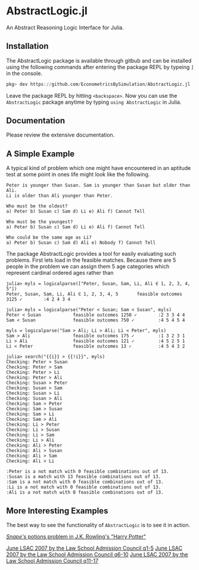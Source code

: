 # AbstractLogic.jl
An Abstract Reasoning Logic Interface for Julia.

## Installation

The AbstractLogic package is available through gitbub and can be installed using the following commands after entering the package REPL by typeing `]` in the console.
```julia
pkg> dev https://github.com/EconometricsBySimulation/AbstractLogic.jl
```

Leave the package REPL by hitting `<backspace>`. Now you can use the `AbstractLogic` package anytime by typing `using AbstractLogic` in Julia.

## Documentation
Please review the extensive documentation.

## A Simple Example

A typical kind of problem which one might have encountered in an aptitude test
at some point in ones life might look like the following.

```
Peter is younger than Susan. Sam is younger than Susan but older than Ali.
Li is older than Ali younger than Peter.

Who must be the oldest?
a) Peter b) Susan c) Sam d) Li e) Ali f) Cannot Tell

Who must be the youngest?
a) Peter b) Susan c) Sam d) Li e) Ali f) Cannot Tell

Who could be the same age as Li?
a) Peter b) Susan c) Sam d) Ali e) Nobody f) Cannot Tell
```

The package AbstractLogic provides a tool for easily evaluating such problems.
First lets load in the feasible matches. Because there are 5 people in the
problem we can assign them 5 age categories which represent cardinal ordered
ages rather than
```jldoctest
julia> myls = logicalparse(["Peter, Susan, Sam, Li, Ali ∈ 1, 2, 3, 4, 5"])
Peter, Susan, Sam, Li, Ali ∈ 1, 2, 3, 4, 5       feasible outcomes 3125 ✓        :4 2 4 3 4

julia> myls = logicalparse("Peter < Susan; Sam < Susan", myls)
Peter < Susan            feasible outcomes 1250 ✓        :2 3 3 4 4
Sam < Susan              feasible outcomes 750 ✓         :4 5 4 5 4

myls = logicalparse("Sam > Ali; Li > Ali; Li < Peter", myls)
Sam > Ali                feasible outcomes 175 ✓         :1 3 2 3 1
Li > Ali                 feasible outcomes 121 ✓         :4 5 2 5 1
Li < Peter               feasible outcomes 13 ✓          :4 5 4 3 2

julia> search("{{i}} > {{!i}}", myls)
Checking: Peter > Susan
Checking: Peter > Sam
Checking: Peter > Li
Checking: Peter > Ali
Checking: Susan > Peter
Checking: Susan > Sam
Checking: Susan > Li
Checking: Susan > Ali
Checking: Sam > Peter
Checking: Sam > Susan
Checking: Sam > Li
Checking: Sam > Ali
Checking: Li > Peter
Checking: Li > Susan
Checking: Li > Sam
Checking: Li > Ali
Checking: Ali > Peter
Checking: Ali > Susan
Checking: Ali > Sam
Checking: Ali > Li

:Peter is a not match with 0 feasible combinations out of 13.
:Susan is a match with 13 feasible combinations out of 13.
:Sam is a not match with 0 feasible combinations out of 13.
:Li is a not match with 0 feasible combinations out of 13.
:Ali is a not match with 0 feasible combinations out of 13.
```

## More Interesting Examples

The best way to see the functionality of `AbstractLogic` is to see it in action.

[*Snape's* potions problem in J.K. Rowling's "Harry Potter"](examples/harrypotter.jl)

[June LSAC 2007 by the Law School Admission Council q1-5](examples/LSATlogicalQ1.jl)
[June LSAC 2007 by the Law School Admission Council q6-10](examples/LSATlogicalQ2.jl)
[June LSAC 2007 by the Law School Admission Council q11-17](examples/LSATlogicalQ3.jl)
